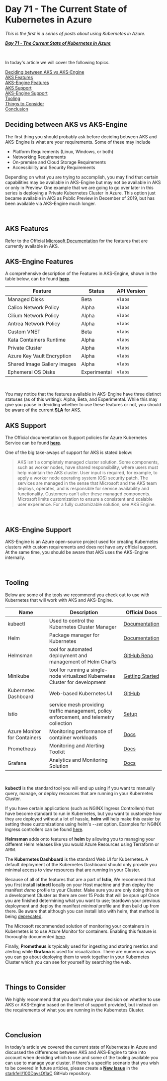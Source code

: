 # Day 71 - The Current State of Kubernetes in Azure

*This is the first in a series of posts about using Kubernetes in Azure.*

***[Day 71 - The Current State of Kubernetes in Azure](./day.71.the.current.state.of.k8s.in.azure.md)***</br>

</br>

In today's article we will cover the following topics.

[Deciding between AKS vs AKS-Engine](#deciding-between-aks-vs-aks-engine)</br>
[AKS Features](#aks-features)</br>
[AKS-Engine Features](#aks-engine-features)</br>
[AKS Support](#aks-support)</br>
[AKS-Engine Support](#aks-engine-support)</br>
[Tooling](#tooling)</br>
[Things to Consider](#things-to-consider)</br>
[Conclusion](#conclusion)</br>

## Deciding between AKS vs AKS-Engine

The first thing you should probably ask before deciding between AKS and AKS-Engine is what are your requirements. Some of these may include

* Platform Requirements (Linux, Windows, or both)
* Networking Requirements
* On-premise and Cloud Storage Requirements
* Accessibility and Security Requirements

Depending on what you are trying to accomplish, you may find that certain capabilities may be available in AKS-Engine but may not be available in AKS or only in Preview. One example that we are going to go over later in this series is deploying a Private Kubernetes Cluster in Azure. This option just became available in AKS as Public Preview in December of 2019, but has been available via AKS-Engine much longer.

</br>

## AKS Features

Refer to the Official [Microsoft Documentation](https://docs.microsoft.com/en-us/azure/aks/) for the features that are currently available in AKS.

## AKS-Engine Features

A comprehensive description of the Features in AKS-Engine, shown in the table below, can be found **[here](github.com/Azure/aks-engine/blob/master/docs/topics/features.md)**.

|Feature|Status|API Version|
|---|---|---|
|Managed Disks|Beta|`vlabs`|
|Calico Network Policy|Alpha|`vlabs`|
|Cilium Network Policy|Alpha|`vlabs`|
|Antrea Network Policy|Alpha|`vlabs`|
|Custom VNET|Beta|`vlabs`|
|Kata Containers Runtime|Alpha|`vlabs`|
|Private Cluster|Alpha|`vlabs`|
|Azure Key Vault Encryption|Alpha|`vlabs`|
|Shared Image Gallery images|Alpha|`vlabs`|
|Ephemeral OS Disks|Experimental|`vlabs`|

</br>

You may notice that the features available in AKS-Engine have three distinct statuses (as of this writing): Alpha, Beta, and Experimental. While this may give you pause in deciding whether to use these features or not, you should be aware of the current **[SLA](https://azure.microsoft.com/en-ca/support/legal/sla/kubernetes-service/v1_0/)** for AKS.

## AKS Support

The Official documentation on Support policies for Azure Kubernetes Service can be found **[here](https://docs.microsoft.com/en-us/azure/aks/support-policies)**.

One of the big take-aways of support for AKS is stated below:

> AKS isn't a completely managed cluster solution. Some components, such as worker nodes, have shared responsibility, where users must help maintain the AKS cluster. User input is required, for example, to apply a worker node operating system (OS) security patch.
> The services are managed in the sense that Microsoft and the AKS team deploys, operates, and is responsible for service availability and functionality. Customers can't alter these managed components. Microsoft limits customization to ensure a consistent and scalable user experience. For a fully customizable solution, see AKS Engine.

</br>

## AKS-Engine Support

AKS-Engine is an Azure open-source project used for creating Kubernetes clusters with custom requirements and does not have any official support. At the same time, you should be aware that AKS uses the AKS-Engine internally.

</br>

## Tooling

Below are some of the tools we recommend you check out to use with Kubernetes that will work with AKS and AKS-Engine.

| Name | Description | Official Docs |
|------|-------------|---------------|
| kubectl | Used to control the Kubernetes Cluster Manager | [Documentation](https://kubernetes.io/docs/reference/kubectl/overview) |
| Helm | Package manager for Kubernetes | [Documentation](https://helm.sh/docs) |
| Helmsman | tool for automated deployment and management of Helm Charts | [GitHub Repo](https://github.com/Praqma/helmsman) |
| Minikube | tool for running a single-node virtualized Kubernetes Cluster for development | [Getting Started](https://kubernetes.io/docs/setup/learning-environment/minikube/) |
| Kubernetes Dashboard | Web-based Kubernetes UI | [GitHub](https://github.com/kubernetes/dashboard) |
| Istio | service mesh providing traffic management, policy enforcement, and telemetry collection | [Setup](https://istio.io/docs/setup/) |
| Azure Monitor for Containers | Monitoring performance of container workloads | [Docs](https://docs.microsoft.com/en-us/azure/azure-monitor/insights/container-insights-overview) |
| Prometheus | Monitoring and Alerting Toolkit | [Docs](https://prometheus.io/docs/introduction/overview/) |
| Grafana | Analytics and Monitoring Solution | [Docs](https://grafana.com/docs/grafana/latest/) |

</br>

**kubectl** is the standard tool you will end up using if you want to manually query, manage, or deploy resources that are running in your Kubernetes Cluster. 

If you have certain applications (such as NGINX Ingress Controllers) that have become standard to run in Kubernetes, but you want to customize how they are deployed without a lot of hassle, **helm** will help make this easier by setting these customizations using helm's *--set* option. Examples for NGINX Ingress controllers can be found [here](https://github.com/helm/charts/tree/master/stable/nginx-ingress).

**Helmsman** adds onto features of **helm** by allowing you to managing your different Helm releases like you would Azure Resources using Terraform or ARM.

The **Kubernetes Dashboard** is the standard Web UI for Kubernetes. A default deployment of the Kubernetes Dashboard should only provide you minimal access to view resources that are running in your Cluster.

Because of all of the features that are a part of **Istio**, We recommend that you first install **istioctl** locally on your Host machine and then deploy the manifest *demo* profile to your Cluster. Make sure you are only doing this on a development Cluster as there are over 15 Pods that will be spun up! Once you are finished determining what you want to use; teardown your previous deployment and deploy the manifest *minimal* profile and then build up from there. Be aware that although you can install Istio with helm, that method is being [deprecated](https://istio.io/docs/setup/install/helm/).

The Microsoft recommended solution of monitoring your containers in Kubernetes is to use Azure Monitor for containers. Enabling this feature is thoroughly documented [here](https://docs.microsoft.com/en-us/azure/azure-monitor/insights/container-insights-onboard).

Finally, **Prometheus** is typically used for ingesting and storing metrics and alerting while **Grafana** is used for visualization. There are numerous ways you can go about deploying them to work together in your Kubernetes Cluster which you can see for yourself by searching the web.

</br>

## Things to Consider

We highly recommend that you don't make your decision on whether to use AKS or AKS-Engine based on the level of support provided, but instead on the requirements of what you are running in the Kubernetes Cluster.

</br>

## Conclusion

In today's article we covered the current state of Kubernetes in Azure and discussed the differences between AKS and AKS-Engine to take into account when deciding which to use and some of the tooling available you can use to manage your cluster. If there's a specific scenario that you wish to be covered in future articles, please create a **[New Issue](https://github.com/starkfell/100DaysOfIaC/issues)** in the [starkfell/100DaysOfIaC](https://github.com/starkfell/100DaysOfIaC/) GitHub repository.
